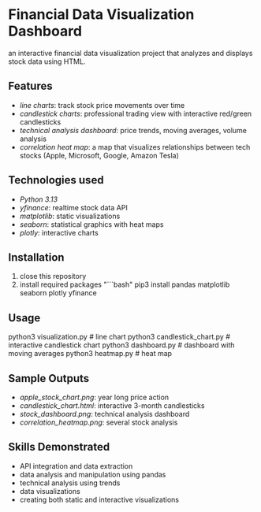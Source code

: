 # Financial Data Visualization Dashboard

an interactive financial data visualization project that analyzes and displays stock data using HTML.

## Features

- *line charts*: track stock price movements over time
- *candlestick charts*: professional trading view with interactive red/green candlesticks
- *technical analysis dashboard*: price trends, moving averages, volume analysis
- *correlation heat map*: a map that visualizes relationships between tech stocks (Apple, Microsoft, Google, Amazon Tesla)

## Technologies used

- *Python 3.13*
- *yfinance*: realtime stock data API
- *matplotlib*: static visualizations
- *seaborn*: statistical graphics with heat maps
- *plotly*: interactive charts

## Installation

1. close this repository
2. install required packages
"```bash"
pip3 install pandas matplotlib seaborn plotly yfinance

## Usage

python3 visualization.py        # line chart
python3 candlestick_chart.py    # interactive candlestick chart
python3 dashboard.py            # dashboard with moving averages
python3 heatmap.py              # heat map

## Sample Outputs

- *apple_stock_chart.png*: year long price action
- *candlestick_chart.html*: interactive 3-month candlesticks
- *stock_dashboard.png*: technical analysis dashboard
- *correlation_heatmap.png*: several stock analysis

## Skills Demonstrated
- API integration and data extraction
- data analysis and manipulation using pandas
- technical analysis using trends
- data visualizations 
- creating both static and interactive visualizations
